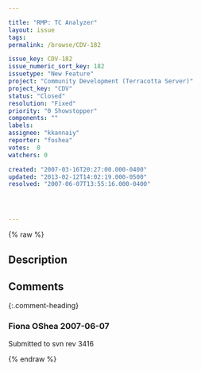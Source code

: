 ```yaml
---

title: "RMP: TC Analyzer"
layout: issue
tags: 
permalink: /browse/CDV-182

issue_key: CDV-182
issue_numeric_sort_key: 182
issuetype: "New Feature"
project: "Community Development (Terracotta Server)"
project_key: "CDV"
status: "Closed"
resolution: "Fixed"
priority: "0 Showstopper"
components: ""
labels: 
assignee: "kkannaiy"
reporter: "foshea"
votes:  0
watchers: 0

created: "2007-03-16T20:27:00.000-0400"
updated: "2013-02-12T14:02:19.000-0500"
resolved: "2007-06-07T13:55:16.000-0400"




---
```


{% raw %}

## Description

<div markdown="1" class="description">



</div>

## Comments


{:.comment-heading}
### **Fiona OShea** <span class="date">2007-06-07</span>

<div markdown="1" class="comment">

Submitted to svn rev 3416

</div>



{% endraw %}
